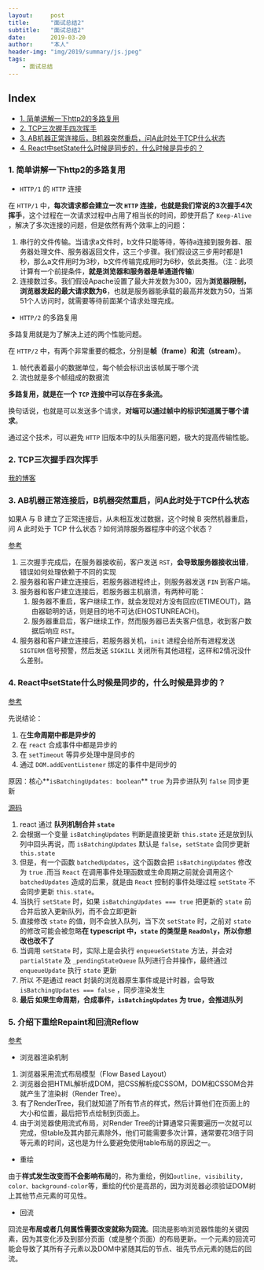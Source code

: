 ```yaml
---
layout:     post
title:      "面试总结2"
subtitle:   "面试总结2"
date:       2019-03-20
author:     "本人"
header-img: "img/2019/summary/js.jpeg"
tags:
    - 面试总结
---
```


## Index

 - [1. 简单讲解一下http2的多路复用](#1-简单讲解一下http2的多路复用)
 - [2. TCP三次握手四次挥手](#2-TCP三次握手四次挥手)
 - [3. AB机器正常连接后，B机器突然重启，问A此时处于TCP什么状态](#3-AB机器正常连接后，B机器突然重启，问A此时处于TCP什么状态)
 - [4. React中setState什么时候是同步的，什么时候是异步的？](#4-React中setState什么时候是同步的，什么时候是异步的？)


### 1. 简单讲解一下http2的多路复用

- `HTTP/1` 的 `HTTP` 连接
 
在 `HTTP/1` 中，**每次请求都会建立一次 `HTTP` 连接，也就是我们常说的3次握手4次挥手**，这个过程在一次请求过程中占用了相当长的时间，即使开启了 `Keep-Alive` ，解决了多次连接的问题，但是依然有两个效率上的问题：

1. 串行的文件传输。当请求a文件时，b文件只能等待，等待a连接到服务器、服务器处理文件、服务器返回文件，这三个步骤。我们假设这三步用时都是1秒，那么a文件用时为3秒，b文件传输完成用时为6秒，依此类推。（注：此项计算有一个前提条件，**就是浏览器和服务器是单通道传输**）
2. 连接数过多。我们假设Apache设置了最大并发数为300，因为**浏览器限制，浏览器发起的最大请求数为6**，也就是服务器能承载的最高并发数为50，当第51个人访问时，就需要等待前面某个请求处理完成。

- `HTTP/2` 的多路复用
  
多路复用就是为了解决上述的两个性能问题。

在 `HTTP/2` 中，有两个非常重要的概念，分别是**帧（frame）和流（stream）**。

1. 帧代表着最小的数据单位，每个帧会标识出该帧属于哪个流
2. 流也就是多个帧组成的数据流

**多路复用，就是在一个 `TCP` 连接中可以存在多条流。**

换句话说，也就是可以发送多个请求，**对端可以通过帧中的标识知道属于哪个请求**。

通过这个技术，可以避免 `HTTP` 旧版本中的队头阻塞问题，极大的提高传输性能。

### 2. TCP三次握手四次挥手

[我的博客](https://dimalilongji.github.io/my-blog/2019/03/07/%E5%9F%BA%E7%A1%80%E6%80%BB%E7%BB%93-10.%E7%BD%91%E7%BB%9C%E8%AF%B7%E6%B1%82/#%E5%8F%91%E8%B5%B7-tcp-%E9%93%BE%E6%8E%A5)

### 3. AB机器正常连接后，B机器突然重启，问A此时处于TCP什么状态

如果A 与 B 建立了正常连接后，从未相互发过数据，这个时候 B 突然机器重启，问 A 此时处于 TCP 什么状态？如何消除服务器程序中的这个状态？

[参考](http://crystalwindz.com/unp_note_1/#%E9%9D%9E%E6%AD%A3%E5%B8%B8%E8%BF%9E%E6%8E%A5%E7%BB%88%E6%AD%A2)

1. 三次握手完成后，在服务器接收前，客户发送 `RST`，**会导致服务器接收出错**，错误如何处理依赖于不同的实现
2. 服务器和客户建立连接后，若服务器进程终止，则服务器发送 `FIN` 到客户端。
3. 服务器和客户建立连接后，若服务器主机崩溃，有两种可能：
   1. 服务器不重启，客户继续工作，就会发现对方没有回应(ETIMEOUT)，路由器聪明的话，则是目的地不可达(EHOSTUNREACH)。
   2. 服务器重启后，客户继续工作，然而服务器已丢失客户信息，收到客户数据后响应 `RST`。
4. 服务器和客户建立连接后，若服务器关机，`init` 进程会给所有进程发送 `SIGTERM` 信号预警，然后发送 `SIGKILL` 关闭所有其他进程，这样和2情况没什么差别。

### 4. React中setState什么时候是同步的，什么时候是异步的？

[参考](https://github.com/sisterAn/blog/issues/26)

先说结论：

1. 在**生命周期中都是异步的**
2. 在 `react` 合成事件中都是异步的
3. 在 `setTimeout` 等异步处理中是同步的
4. 通过 `DOM.addEventListener` 绑定的事件中是同步的

原因：核心**`isBatchingUpdates: boolean`** `true` 为异步进队列 `false` 同步更新

[源码](https://github.com/facebook/react/blob/35962a00084382b49d1f9e3bd36612925f360e5b/src/renderers/shared/reconciler/ReactUpdates.js#L199)

1. react 通过 **队列机制合并 `state`**
2. 会根据一个变量 `isBatchingUpdates` 判断是直接更新 `this.state` 还是放到队列中回头再说，而 `isBatchingUpdates` 默认是 `false`，`setState` 会同步更新 `this.state`
3. 但是，有一个函数 `batchedUpdates`，这个函数会把 `isBatchingUpdates` 修改为 `true` .而当 `React` 在调用事件处理函数或生命周期之前就会调用这个 `batchedUpdates` 造成的后果，就是由 `React` 控制的事件处理过程 `setState` 不会同步更新 `this.state`。
4. 当执行 `setState` 时，如果 `isBatchingUpdates === true` 把更新的 `state` 前合并后放入更新队列，而不会立即更新
5. 直接修改 `state` 的值，则不会放入队列，当下次 `setState` 时，之前对 `state` 的修改可能会被忽略**在 typescript 中，`state` 的类型是 `ReadOnly`，所以你想改也改不了**
6. 当调用 `setState` 时，实际上是会执行 `enqueueSetState` 方法，并会对 `partialState` 及 `_pendingStateQueue` 队列进行合并操作，最终通过 `enqueueUpdate` 执行 `state` 更新
7. 所以 不是通过 react 封装的浏览器原生事件或是计时器，会导致 `isBatchingUpdates === false` ，同步渲染发生
8. **最后 如果生命周期，合成事件，`isBatchingUpdates` 为 true，会推进队列**

### 5. 介绍下重绘Repaint和回流Reflow

[参考](https://developers.google.com/web/fundamentals/performance/critical-rendering-path/constructing-the-object-model?hl=zh-cn)

- 浏览器渲染机制

1. 浏览器采用流式布局模型（Flow Based Layout）
2. 浏览器会把HTML解析成DOM，把CSS解析成CSSOM，DOM和CSSOM合并就产生了渲染树（Render Tree）。
3. 有了RenderTree，我们就知道了所有节点的样式，然后计算他们在页面上的大小和位置，最后把节点绘制到页面上。
4. 由于浏览器使用流式布局，对Render Tree的计算通常只需要遍历一次就可以完成，但table及其内部元素除外，他们可能需要多次计算，通常要花3倍于同等元素的时间，这也是为什么要避免使用table布局的原因之一。
 
- 重绘

由于**样式发生改变而不会影响布局**的，称为重绘，例如`outline, visibility, color、background-color`等，重绘的代价是高昂的，因为浏览器必须验证DOM树上其他节点元素的可见性。

- 回流

回流是**布局或者几何属性需要改变就称为回流**。回流是影响浏览器性能的关键因素，因为其变化涉及到部分页面（或是整个页面）的布局更新。一个元素的回流可能会导致了其所有子元素以及DOM中紧随其后的节点、祖先节点元素的随后的回流。

